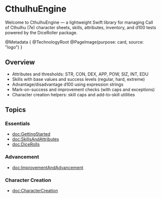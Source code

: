 # CthulhuEngine

Welcome to CthulhuEngine — a lightweight Swift library for managing Call of Cthulhu (7e) character sheets, skills, attributes, inventory, and d100 tests powered by the DiceRoller package.

@Metadata {
  @TechnologyRoot
  @PageImage(purpose: card, source: "logo")
}

## Overview

- Attributes and thresholds: STR, CON, DEX, APP, POW, SIZ, INT, EDU
- Skills with base values and success levels (regular, hard, extreme)
- Advantage/disadvantage d100 using expression strings
- Mark-on-success and improvement checks (with caps and exceptions)
- Character creation helpers: skill caps and add-to-skill utilities

## Topics

### Essentials

- <doc:GettingStarted>
- <doc:SkillsAndAttributes>
- <doc:DiceRolls>

### Advancement

- <doc:ImprovementAndAdvancement>

### Character Creation

- <doc:CharacterCreation>

